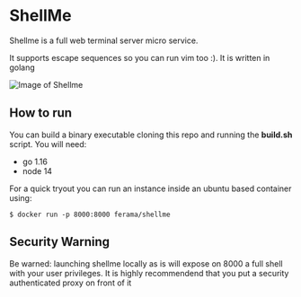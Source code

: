 # ShellMe

Shellme is a full web terminal server micro service.

It supports escape sequences so you can run vim too :). It is written in golang

![Image of Shellme](https://raw.githubusercontent.com/ferama/shellme/master/docs/shellme.gif)

## How to run

You can build a binary executable cloning this repo and running the **build.sh** script.
You will need:

* go 1.16
* node 14

For a quick tryout you can run an instance inside an ubuntu based container using:

```
$ docker run -p 8000:8000 ferama/shellme
```

## Security Warning

Be warned: launching shellme locally as is will expose on 8000 a full shell with your user privileges. It is highly recommendend that you put a security authenticated proxy on front of it